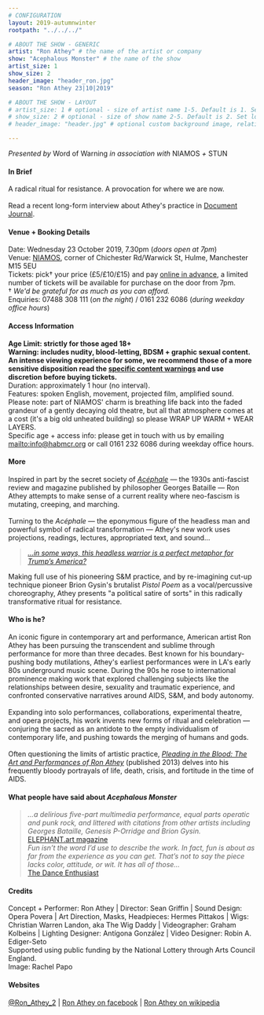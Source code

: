 ```yaml
---
# CONFIGURATION
layout: 2019-autumnwinter
rootpath: "../../../"

# ABOUT THE SHOW - GENERIC
artist: "Ron Athey" # the name of the artist or company
show: "Acephalous Monster" # the name of the show
artist_size: 1
show_size: 2
header_image: "header_ron.jpg"    
season: "Ron Athey 23|10|2019"

# ABOUT THE SHOW - LAYOUT
# artist_size: 1 # optional - size of artist name 1-5. Default is 1. Set longer names to lower values
# show_size: 2 # optional - size of show name 2-5. Default is 2. Set longer names to lower values
# header_image: "header.jpg" # optional custom background image, relative to current page

---
```

*Presented by* Word of Warning *in association with* NIAMOS *+* STUN       
         
#### In Brief      
A radical ritual for resistance. A provocation for where we are now.<br><br>Read a recent long-form interview about Athey's practice in <a href="http://www.documentjournal.com/2019/05/blood-christ-and-shock-value-the-gospel-according-to-ron-athey" target="_blank">Document Journal</a>.                     
         
#### Venue + Booking Details       
Date: Wednesday 23 October 2019, 7.30pm (*doors open at 7pm*)        
Venue: <a href="http://www.niamos.space" target="_blank">NIAMOS</a>, corner of Chichester Rd/Warwick St, Hulme, Manchester M15 5EU          
Tickets: pick† your price (£5/£10/£15) and pay <a href="http://www.wegottickets.com/event/479482" target="_blank">online in advance</a>, a limited number of tickets will be available for purchase on the door from 7pm.<br>† *We'd be grateful for as much as you can afford.*             
Enquiries: 07488 308 111 (*on the night*) / 0161 232 6086 (*during weekday office hours*)          
          
#### Access Information         
**Age Limit: strictly for those aged 18+<br>Warning: includes nudity, blood-letting, BDSM + graphic sexual content. An intense viewing experience for some, we recommend those of a more sensitive disposition read the [specific content warnings](/warnings) and use discretion before buying tickets.**<br>Duration: approximately 1 hour (no interval).<br>Features: spoken English, movement, projected film, amplified sound.<br>Please note: part of NIAMOS' charm is breathing life back into the faded grandeur of a gently decaying old theatre, but all that atmosphere comes at a cost (it's a big old unheated building) so please WRAP UP WARM + WEAR LAYERS.<br>Specific age + access info: please get in touch with us by emailing <mailto:info@habmcr.org> or call 0161 232 6086 during weekday office hours.          
          
#### More         
Inspired in part by the secret society of *<a href="https://en.wikipedia.org/wiki/Ac%C3%A9phale" target="_blank">Acéphale</a>* — the 1930s anti-fascist review and magazine published by philosopher Georges Bataille — Ron Athey attempts to make sense of a current reality where neo-fascism is mutating, creeping, and marching.<br><br>Turning to the *Acéphale* — the eponymous figure of the headless man and powerful symbol of radical transformation — Athey's new work uses projections, readings, lectures, appropriated text, and sound…        
        
>*<a href="http://www.documentjournal.com/2019/05/blood-christ-and-shock-value-the-gospel-according-to-ron-athey" target="_blank">…in some ways, this headless warrior is a perfect metaphor for Trump’s America?</a>*        
        
Making full use of his pioneering S&M practice, and by re-imagining cut-up technique pioneer Brion Gysin's brutalist *Pistol Poem* as a vocal/percussive choreography, Athey presents "a political satire of sorts" in this radically transformative ritual for resistance.          
         
#### Who is he?        
An iconic figure in contemporary art and performance, American artist Ron Athey has been pursuing the transcendent and sublime through performance for more than three decades. Best known for his boundary-pushing body mutilations, Athey's earliest performances were in LA's early 80s underground music scene. During the 90s he rose to international prominence making work that explored challenging subjects like the relationships between desire, sexuality and traumatic experience, and confronted conservative narratives around AIDS, S&M, and body autonomy.<br><br>Expanding into solo performances, collaborations, experimental theatre, and opera projects, his work invents new forms of ritual and celebration — conjuring the sacred as an antidote to the empty individualism of contemporary life, and pushing towards the merging of humans and gods.<br><br>Often questioning the limits of artistic practice, *<a href="http://www.thisisliveart.co.uk/publishing/pleading-in-the-blood-the-art-of-ron-athey" target="_blank">Pleading in the Blood: The Art and Performances of Ron Athey</a>* (published 2013) delves into his frequently bloody portrayals of life, death, crisis, and fortitude in the time of AIDS.           
         
#### What people have said about *Acephalous Monster*         
>*…a delirious five-part multimedia performance, equal parts operatic and punk rock, and littered with citations from other artists including Georges Bataille, Genesis P-Orridge and Brion Gysin.*<br><a href="http://elephant.art/notorious-performance-artist-ron-athey-secret-societies-apocalypse" target="_blank">ELEPHANT.art magazine</a><br>*Fun isn’t the word I’d use to describe the work. In fact, fun is about as far from the experience as you can get. That’s not to say the piece lacks color, attitude, or wit. It has all of those…*<br><a href="https://www.dance-enthusiast.com/features/impressionsreviews/view/Ron-Atheys-Acphalous-Monster-Performance-Space-New-York" target="_blank">The Dance Enthusiast</a>     
        
#### Credits          
Concept + Performer: Ron Athey | Director: Sean Griffin | Sound Design: Opera Povera | Art Direction, Masks, Headpieces: Hermes Pittakos | Wigs: Christian Warren Landon, aka The Wig Daddy | Videographer: Graham Kolbeins | Lighting Designer: Antígona González | Video Designer: Robin A. Ediger-Seto<br>Supported using public funding by the National Lottery through Arts Council England.<br>Image: Rachel Papo         
          
#### Websites          
<a href="http://twitter.com/Ron_Athey_2" target="_blank">@Ron_Athey_2</a> | <a href="http://www.facebook.com/Ron-Athey-203769179788311" target="_blank">Ron Athey on facebook</a> | <a href="http://en.wikipedia.org/wiki/Ron_Athey" target="_blank">Ron Athey on wikipedia</a>

